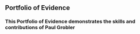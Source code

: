 ## Portfolio of Evidence

### This Portfolio of Evidence demonstrates the skills and contributions of Paul Grobler
